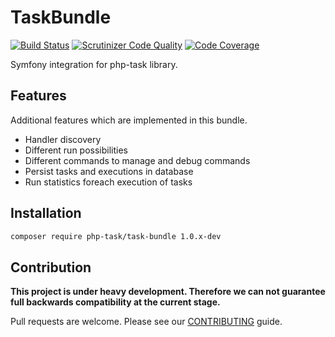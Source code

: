 # TaskBundle

[![Build Status](https://travis-ci.org/php-task/TaskBundle.svg?branch=master)](https://travis-ci.org/php-task/TaskBundle?branch=master)
[![Scrutinizer Code Quality](https://scrutinizer-ci.com/g/php-task/TaskBundle/badges/quality-score.png?b=master)](https://scrutinizer-ci.com/g/php-task/TaskBundle/?branch=master)
[![Code Coverage](https://scrutinizer-ci.com/g/php-task/TaskBundle/badges/coverage.png?b=master)](https://scrutinizer-ci.com/g/php-task/TaskBundle/?branch=master)

Symfony integration for php-task library.

## Features

Additional features which are implemented in this bundle.

* Handler discovery
* Different run possibilities
* Different commands to manage and debug commands
* Persist tasks and executions in database
* Run statistics foreach execution of tasks

## Installation

```bash
composer require php-task/task-bundle 1.0.x-dev
```

## Contribution

__This project is under heavy development. Therefore we can not guarantee full backwards compatibility at the current stage.__

Pull requests are welcome. Please see our [CONTRIBUTING](https://github.com/php-task/TaskBundle/blob/master/CONTRIBUTING.md) guide.
